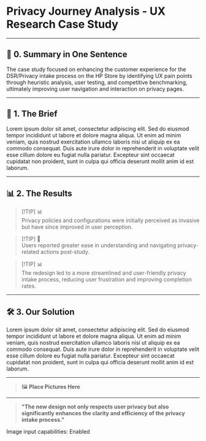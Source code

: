 # Privacy Journey Analysis - UX Research Case Study

---

## 📖 **0. Summary in One Sentence**

The case study focused on enhancing the customer experience for the DSR/Privacy intake process on the HP Store by identifying UX pain points through heuristic analysis, user testing, and competitive benchmarking, ultimately improving user navigation and interaction on privacy pages.

---

## 💬 **1. The Brief**

Lorem ipsum dolor sit amet, consectetur adipiscing elit. Sed do eiusmod tempor incididunt ut labore et dolore magna aliqua. Ut enim ad minim veniam, quis nostrud exercitation ullamco laboris nisi ut aliquip ex ea commodo consequat. Duis aute irure dolor in reprehenderit in voluptate velit esse cillum dolore eu fugiat nulla pariatur. Excepteur sint occaecat cupidatat non proident, sunt in culpa qui officia deserunt mollit anim id est laborum.

---

## 📊 **2. The Results**

> [!TIP] 📊  
> Privacy policies and configurations were initially perceived as invasive but have since improved in user perception.

> [!TIP] 💬  
> Users reported greater ease in understanding and navigating privacy-related actions post-study.

> [!TIP] 📊  
> The redesign led to a more streamlined and user-friendly privacy intake process, reducing user frustration and improving completion rates.

---

## 🛠️ **3. Our Solution**

Lorem ipsum dolor sit amet, consectetur adipiscing elit. Sed do eiusmod tempor incididunt ut labore et dolore magna aliqua. Ut enim ad minim veniam, quis nostrud exercitation ullamco laboris nisi ut aliquip ex ea commodo consequat. Duis aute irure dolor in reprehenderit in voluptate velit esse cillum dolore eu fugiat nulla pariatur. Excepteur sint occaecat cupidatat non proident, sunt in culpa qui officia deserunt mollit anim id est laborum.

---

> 🖼️ **Place Pictures Here**  

---

> **"The new design not only respects user privacy but also significantly enhances the clarity and efficiency of the privacy intake process."**  

Image input capabilities: Enabled

